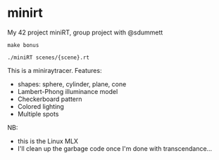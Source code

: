 # minirt
My 42 project miniRT, group project with @sdummett

`make bonus`

`./miniRT scenes/{scene}.rt`

This is a miniraytracer.
Features:
  - shapes: sphere, cylinder, plane, cone
  - Lambert-Phong illuminance model
  - Checkerboard pattern
  - Colored lighting
  - Multiple spots

NB:
  - this is the Linux MLX
  - I'll clean up the garbage code once I'm done with transcendance...
